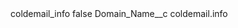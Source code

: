<?xml version="1.0" encoding="UTF-8"?>
<CustomMetadata xmlns="http://soap.sforce.com/2006/04/metadata" xmlns:xsi="http://www.w3.org/2001/XMLSchema-instance" xmlns:xsd="http://www.w3.org/2001/XMLSchema">
    <label>coldemail_info</label>
    <protected>false</protected>
    <values>
        <field>Domain_Name__c</field>
        <value xsi:type="xsd:string">coldemail.info</value>
    </values>
</CustomMetadata>

